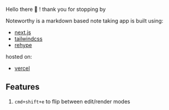 Hello there 👋 ! thank you for stopping by

Noteworthy is a markdown based note taking app is built using:

-   [next.js](https://nextjs.org/)
-   [tailwindcss](https://tailwindcss.com/)
-   [rehype](https://github.com/rehypejs)

hosted on:

-   [vercel](https://vercel.com/)

## Features

1. `cmd+shift+e` to flip between edit/render modes
